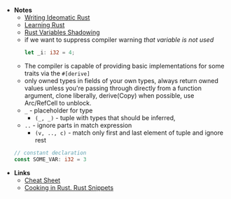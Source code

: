 - **Notes**
	- [Writing Ideomatic Rust](Writing%20Ideomatic%20Rust.md)
	- [Learning Rust](Learning%20Rust.md)
	- [Rust Variables Shadowing](Rust%20Variables%20Shadowing.md)
	- if we want to suppress compiler warning *that variable is not used*
		```rust
		let _i: i32 = 4;
		```
	- The compiler is capable of providing basic implementations for some traits via the `#[derive]`
	- only owned types in fields of your own types, always return owned values unless you're passing through directly from a function argument, clone liberally, derive(Copy) when possible, use Arc/RefCell to unblock.
	-  `_` - placeholder for type
		-  `(_, _)` - tuple with types that should be inferred, 
	- `..` - ignore parts in match expression
		-  `(v, .., c)` - match only first and last element of tuple and ignore rest
	```rust
	// constant declaration
	const SOME_VAR: i32 = 3
	```
- **Links**
	- [Cheat Sheet](https://cheats.rs/)
	- [Cooking in Rust. Rust Snippets](https://rust-lang-nursery.github.io/rust-cookbook/intro.html)